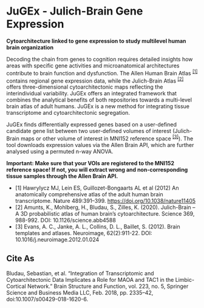 
# JuGEx - Julich-Brain Gene Expression
**Cytoarchitecture linked to gene expression to study multilevel human brain organization**

Decoding the chain from genes to cognition requires detailed insights how areas with specific gene activities and microanatomical architectures contribute to brain function and dysfunction. The Allen Human Brain Atlas <sup>[[1]](#1)</sup> contains regional gene expression data, while the Julich-Brain Atlas <sup>[[2]](#2)</sup> offers three-dimensional cytoarchitectonic maps reflecting the interindividual variability. JuGEx offers an integrated framework that combines the analytical benefits of both repositories towards a multi-level brain atlas of adult humans. JuGEx is a new method for integrating tissue transcriptome and cytoarchitectonic segregation.

JuGEx finds differentially expressed genes based on a user-defined candidate gene list between two user-defined volumes of interest (Julich-Brain maps or other volume of interest in MNI152 reference space <sup>[[3]](#3)</sup>). The tool downloads expression values via the Allen Brain API, which are further analysed using a permuted n-way ANOVA.

**Important: Make sure that your VOIs are registered to the MNI152 reference space! If not, you will extract wrong and non-corresponding tissue samples through the Allen Brain API.**

- <a name="1"></a>[1] Hawrylycz MJ, Lein ES, Guillozet-Bongaarts AL et al (2012) An anatomically comprehensive atlas of the adult human brain transcriptome. Nature 489:391–399. https://doi.org/10.1038/nature11405 
- <a name="2"></a>[2] Amunts, K., Mohlberg, H., Bludau, S., Zilles, K. (2020). Julich-Brain – A 3D probabilistic atlas of human brain’s cytoarchitecture. Science 369, 988-992. DOI: 10.1126/science.abb4588 
- <a name="3"></a>[3] Evans, A. C., Janke, A. L., Collins, D. L., Baillet, S. (2012). Brain templates and atlases. Neuroimage, 62(2):911-22. DOI: 10.1016/j.neuroimage.2012.01.024

## Cite As
Bludau, Sebastian, et al. “Integration of Transcriptomic and Cytoarchitectonic Data Implicates a Role for MAOA and TAC1 in the Limbic-Cortical Network.” Brain Structure and Function, vol. 223, no. 5, Springer Science and Business Media LLC, Feb. 2018, pp. 2335–42, doi:10.1007/s00429-018-1620-6.
